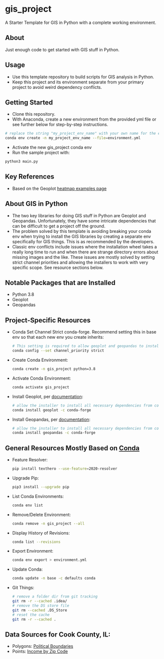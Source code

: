 # gis_project
 A Starter Template for GIS in Python with a complete working environment.

## About 
Just enough code to get started with GIS stuff in Python.

## Usage
* Use this template repository to build scripts for GIS analysis in Python. 
* Keep this project and its environment separate from your primary project to avoid weird dependency conflicts.

## Getting Started
* Clone this repository.
* With Anaconda, create a new environment from the provided yml file or see further below for step-by-step instructions.
```bash
# replace the string "my_project_env_name" with your own name for the environment
conda env create -n my_project_env_name --file=environment.yml
```
* Activate the new gis_project conda env
* Run the sample project with:
```bash
python3 main.py
```
## Key References
* Based on the Geoplot [heatmap examples page](https://geopandas.org/gallery/plotting_with_geoplot.html)

## About GIS in Python
* The two key libraries for doing GIS stuff in Python are Geoplot and Geopandas. Unfortunately, they have some intricate dependencies that can be difficult to get a project off the ground.
* The problem solved by this template is avoiding breaking your conda env when trying to install the GIS libraries by creating a separate env specifically for GIS things. This is as recommended by the developers. 
* Classic env conflicts include issues where the installation wheel takes a really long time to run and when there are strange directory errors about missing images and the like. These issues are mostly solved by setting strict channel priorities and allowing the installers to work with very specific scope. See resource sections below.

## Notable Packages that are Installed
* Python 3.8
* Geoplot
* Geopandas

## Project-Specific Resources
* Conda Set Channel Strict conda-forge. Recommend setting this in base env so that each new env you create inherits:
  ```bash
  # This setting is required to allow geoplot and geopandas to install their exact dependencies.
  conda config --set channel_priority strict
  ```
* Create Conda Environment:
  ```bash
  conda create -n gis_project python=3.8
  ```
* Activate Conda Environment:
  ```bash
  conda activate gis_project
  ```
* Install Geoplot, per [documentation](https://anaconda.org/conda-forge/geoplot):
  ```bash
  # allow the installer to install all necessary dependencies from conda-forge
  conda install geoplot -c conda-forge
  ```
* Install Geopandas, per [documentation](https://geopandas.org/getting_started/install.html):
  ```bash
  # allow the installer to install all necessary dependencies from conda-forge
  conda install geopandas -c conda-forge 
  ```
## General Resources Mostly Based on [Conda](https://conda.io/projects/conda/en/latest/user-guide/tasks/manage-environments.html)
* Feature Resolver:
  ```bash
  pip install texthero --use-feature=2020-resolver
  ```
* Upgrade Pip:
  ```bash
  pip3 install --upgrade pip
  ```
* List Conda Environments:
  ```bash
  conda env list
  ```
* Remove/Delete Environment:
  ```bash
  conda remove -n gis_project --all
  ```
* Display History of Revisions:
  ```bash
  conda list --revisions
  ```  
* Export Environment:
  ```bash
  conda env export > environment.yml
  ```  
* Update Conda:
  ```bash
  conda update -n base -c defaults conda
  ```
* Git Things:
  ```bash
  # remove a folder dir from git tracking
  git rm -r --cached .idea/
  # remove the DS store file
  git rm --cached .DS_Store
  # reset the cache
  git rm -r --cached .
  ```
  
## Data Sources for Cook County, IL:
* Polygons: [Political Boundaries](https://datacatalog.cookcountyil.gov/GIS-Maps/Historical-ccgisdata-Political-Township-2016/uvx8-ftf4)
* Points: [Income by Zip Code](https://censusreporter.org/data/table/?table=B19001G&geo_ids=05000US17031,860|05000US17031&primary_geo_id=05000US17031)
